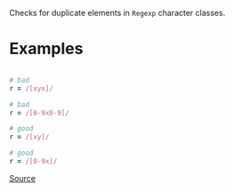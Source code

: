 
Checks for duplicate elements in `Regexp` character classes.

# Examples

```ruby

# bad
r = /[xyx]/

# bad
r = /[0-9x0-9]/

# good
r = /[xy]/

# good
r = /[0-9x]/
```

[Source](http://www.rubydoc.info/gems/rubocop/RuboCop/Cop/Lint/DuplicateRegexpCharacterClassElement)